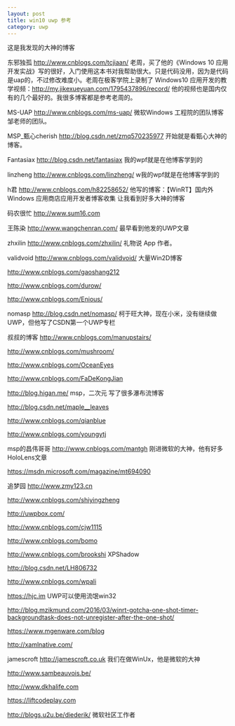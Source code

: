 ```yaml
---
layout: post
title: win10 uwp 参考 
category: uwp 
---
```

这是我发现的大神的博客

<!--more-->


东邪独孤 http://www.cnblogs.com/tcjiaan/ 老周，买了他的《Windows 10 应用开发实战》写的很好，入门使用这本书对我帮助很大。只是代码没用，因为是代码是uap的，不过修改难度小。老周在极客学院上录制了 Windows10 应用开发的教学视频：http://my.jikexueyuan.com/1795437896/record/ 他的视频也是国内仅有的几个最好的。我很多博客都是参考老周的。

MS-UAP http://www.cnblogs.com/ms-uap/ 微软Windows 工程院的团队博客 邹老师的团队。

MSP_甄心cherish http://blog.csdn.net/zmq570235977 开始就是看甄心大神的博客。

Fantasiax http://blog.csdn.net/fantasiax 我的wpf就是在他博客学到的

linzheng http://www.cnblogs.com/linzheng/  w我的wpf就是在他博客学到的

h君 http://www.cnblogs.com/h82258652/ 他写的博客：【WinRT】国内外 Windows 应用商店应用开发者博客收集 让我看到好多大神的博客

码农很忙 http://www.sum16.com 

王陈染 http://www.wangchenran.com/ 最早看到他发的UWP文章

zhxilin http://www.cnblogs.com/zhxilin/ 礼物说 App 作者。

validvoid http://www.cnblogs.com/validvoid/ 大量Win2D博客

http://www.cnblogs.com/gaoshang212

http://www.cnblogs.com/durow/

http://www.cnblogs.com/Enious/

nomasp http://blog.csdn.net/nomasp/ 柯于旺大神，现在小米，没有继续做UWP，但他写了CSDN第一个UWP专栏

叔叔的博客 http://www.cnblogs.com/manupstairs/

http://www.cnblogs.com/mushroom/

http://www.cnblogs.com/OceanEyes

http://www.cnblogs.com/FaDeKongJian

http://blog.higan.me/ msp，二次元 写了很多瀑布流博客 

http://blog.csdn.net/maple__leaves

http://www.cnblogs.com/qianblue

http://www.cnblogs.com/youngytj

msp的昌伟哥哥 http://www.cnblogs.com/mantgh 刚进微软的大神，他有好多HoloLens文章

https://msdn.microsoft.com/magazine/mt694090

追梦园 http://www.zmy123.cn

http://www.cnblogs.com/shiyingzheng 

http://uwpbox.com/

http://www.cnblogs.com/cjw1115

http://www.cnblogs.com/bomo

http://www.cnblogs.com/brookshi XPShadow

http://blog.csdn.net/LH806732 

http://www.cnblogs.com/wpali

https://hjc.im UWP可以使用流氓win32

http://blog.mzikmund.com/2016/03/winrt-gotcha-one-shot-timer-backgroundtask-does-not-unregister-after-the-one-shot/

https://www.mgenware.com/blog

http://xamlnative.com/

jamescroft http://jamescroft.co.uk 我们在做WinUx，他是微软的大神

http://www.sambeauvois.be/

http://www.dkhalife.com

https://liftcodeplay.com

http://blogs.u2u.be/diederik/ 微软社区工作者



